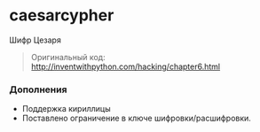 # caesarcypher
Шифр Цезаря
> Оригинальный код: http://inventwithpython.com/hacking/chapter6.html
### Дополнения
- Поддержка кириллицы
- Поставлено ограничение в ключе шифровки/расшифровки.
